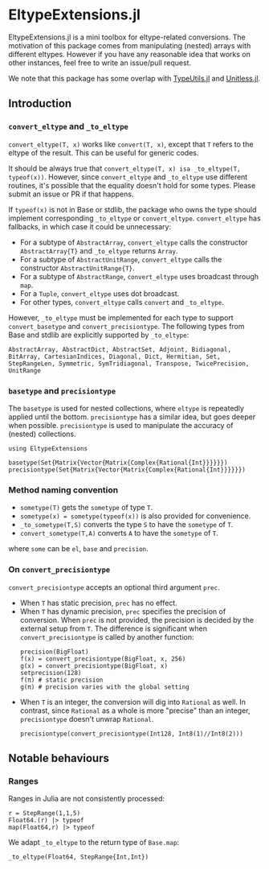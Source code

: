 # EltypeExtensions.jl

EltypeExtensions.jl is a mini toolbox for eltype-related conversions. The motivation of this package comes from manipulating (nested) arrays with different eltypes. However if you have any reasonable idea that works on other instances, feel free to write an issue/pull request.

We note that this package has some overlap with [TypeUtils.jl](https://github.com/emmt/TypeUtils.jl) and [Unitless.jl](https://github.com/emmt/Unitless.jl).

## Introduction

### `convert_eltype` and `_to_eltype`
`convert_eltype(T, x)` works like `convert(T, x)`, except that `T` refers to the eltype of the result. This can be useful for generic codes.

It should be always true that `convert_eltype(T, x) isa _to_eltype(T, typeof(x))`. However, since `convert_eltype` and `_to_eltype` use different routines, it's possible that the equality doesn't hold for some types. Please submit an issue or PR if that happens.

If `typeof(x)` is not in Base or stdlib, the package who owns the type should implement corresponding `_to_eltype` or `convert_eltype`. `convert_eltype` has fallbacks, in which case it could be unnecessary:
- For a subtype of `AbstractArray`, `convert_eltype` calls the constructor `AbstractArray{T}` and `_to_eltype` returns `Array`.
- For a subtype of `AbstractUnitRange`, `convert_eltype` calls the constructor `AbstractUnitRange{T}`.
- For a subtype of `AbstractRange`, `convert_eltype` uses broadcast through `map`.
- For a `Tuple`, `convert_eltype` uses dot broadcast.
- For other types, `convert_eltype` calls `convert` and `_to_eltype`.

However, `_to_eltype` must be implemented for each type to support `convert_basetype` and `convert_precisiontype`. The following types from Base and stdlib are explicitly supported by `_to_eltype`:
```
AbstractArray, AbstractDict, AbstractSet, Adjoint, Bidiagonal, BitArray, CartesianIndices, Diagonal, Dict, Hermitian, Set, StepRangeLen, Symmetric, SymTridiagonal, Transpose, TwicePrecision, UnitRange
```

### `basetype` and `precisiontype`
The `basetype` is used for nested collections, where `eltype` is repeatedly applied until the bottom. `precisiontype` has a similar idea, but goes deeper when possible. `precisiontype` is used to manipulate the accuracy of (nested) collections.
```@setup 1
using EltypeExtensions
```
```@repl 1
basetype(Set{Matrix{Vector{Matrix{Complex{Rational{Int}}}}}})
precisiontype(Set{Matrix{Vector{Matrix{Complex{Rational{Int}}}}}})
```

### Method naming convention
- `sometype(T)` gets the `sometype` of type `T`.
- `sometype(x) = sometype(typeof(x))` is also provided for convenience.
- `_to_sometype(T,S)` converts the type `S` to have the `sometype` of `T`.
- `convert_sometype(T,A)` converts `A` to have the `sometype` of `T`.

where `some` can be `el`, `base` and `precision`.

### On `convert_precisiontype`
`convert_precisiontype` accepts an optional third argument `prec`. 
- When `T` has static precision, `prec` has no effect.
- When `T` has dynamic precision, `prec` specifies the precision of conversion. When `prec` is not provided, the precision is decided by the external setup from `T`. The difference is significant when `convert_precisiontype` is called by another function:
  ```@repl 1
  precision(BigFloat)
  f(x) = convert_precisiontype(BigFloat, x, 256)
  g(x) = convert_precisiontype(BigFloat, x)
  setprecision(128)
  f(π) # static precision
  g(π) # precision varies with the global setting
  ```
- When `T` is an integer, the conversion will dig into `Rational` as well. In contrast, since `Rational` as a whole is more "precise" than an integer, `precisiontype` doesn't unwrap `Rational`.
  ```@repl 1
  precisiontype(convert_precisiontype(Int128, Int8(1)//Int8(2)))
  ```

## Notable behaviours

### Ranges
Ranges in Julia are not consistently processed:
```@repl 1
r = StepRange(1,1,5)
Float64.(r) |> typeof
map(Float64,r) |> typeof
```
We adapt `_to_eltype` to the return type of `Base.map`:
```@repl 1
_to_eltype(Float64, StepRange{Int,Int})
```